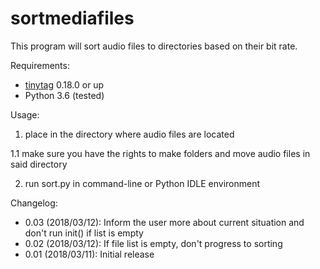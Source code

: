 sortmediafiles
=======

This program will sort audio files to directories based on their bit rate.

Requirements:

 - [tinytag](https://github.com/devsnd/tinytag) 0.18.0 or up
 - Python 3.6 (tested)

Usage:

 1. place in the directory where audio files are located

 1.1 make sure you have the rights to make folders and move audio files in said directory

 2. run sort.py in command-line or Python IDLE environment

Changelog:

* 0.03 (2018/03/12): Inform the user more about current situation and don't run init() if list is empty
* 0.02 (2018/03/12): If file list is empty, don't progress to sorting
* 0.01 (2018/03/11): Initial release
